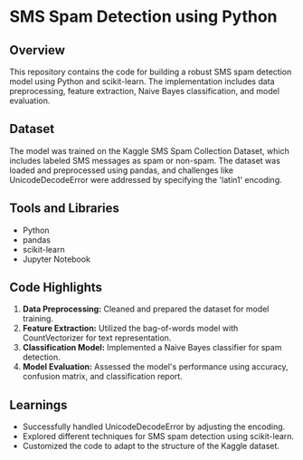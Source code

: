 # SMS Spam Detection using Python

## Overview

This repository contains the code for building a robust SMS spam detection model using Python and scikit-learn. The implementation includes data preprocessing, feature extraction, Naive Bayes classification, and model evaluation.

## Dataset

The model was trained on the Kaggle SMS Spam Collection Dataset, which includes labeled SMS messages as spam or non-spam. The dataset was loaded and preprocessed using pandas, and challenges like UnicodeDecodeError were addressed by specifying the 'latin1' encoding.

## Tools and Libraries

- Python
- pandas
- scikit-learn
- Jupyter Notebook

## Code Highlights

1. **Data Preprocessing:** Cleaned and prepared the dataset for model training.
2. **Feature Extraction:** Utilized the bag-of-words model with CountVectorizer for text representation.
3. **Classification Model:** Implemented a Naive Bayes classifier for spam detection.
4. **Model Evaluation:** Assessed the model's performance using accuracy, confusion matrix, and classification report.

## Learnings

- Successfully handled UnicodeDecodeError by adjusting the encoding.
- Explored different techniques for SMS spam detection using scikit-learn.
- Customized the code to adapt to the structure of the Kaggle dataset.

